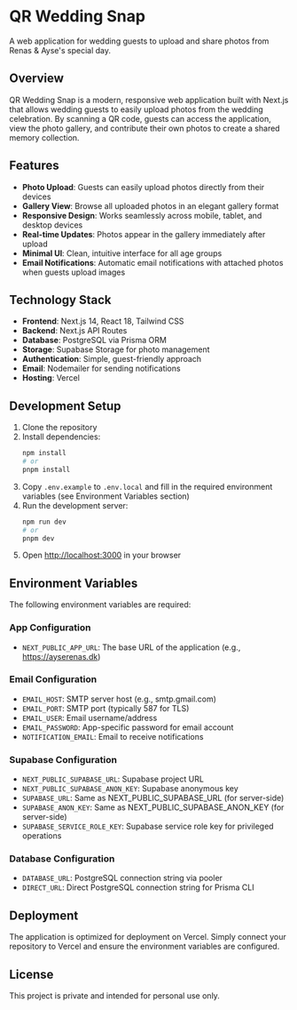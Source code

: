 # QR Wedding Snap

A web application for wedding guests to upload and share photos from Renas & Ayse's special day.

## Overview

QR Wedding Snap is a modern, responsive web application built with Next.js that allows wedding guests to easily upload photos from the wedding celebration. By scanning a QR code, guests can access the application, view the photo gallery, and contribute their own photos to create a shared memory collection.

## Features

- **Photo Upload**: Guests can easily upload photos directly from their devices
- **Gallery View**: Browse all uploaded photos in an elegant gallery format
- **Responsive Design**: Works seamlessly across mobile, tablet, and desktop devices
- **Real-time Updates**: Photos appear in the gallery immediately after upload
- **Minimal UI**: Clean, intuitive interface for all age groups
- **Email Notifications**: Automatic email notifications with attached photos when guests upload images

## Technology Stack

- **Frontend**: Next.js 14, React 18, Tailwind CSS
- **Backend**: Next.js API Routes
- **Database**: PostgreSQL via Prisma ORM
- **Storage**: Supabase Storage for photo management
- **Authentication**: Simple, guest-friendly approach
- **Email**: Nodemailer for sending notifications
- **Hosting**: Vercel

## Development Setup

1. Clone the repository
2. Install dependencies:
   ```bash
   npm install
   # or
   pnpm install
   ```
3. Copy `.env.example` to `.env.local` and fill in the required environment variables (see Environment Variables section)
4. Run the development server:
   ```bash
   npm run dev
   # or
   pnpm dev
   ```
5. Open [http://localhost:3000](http://localhost:3000) in your browser

## Environment Variables

The following environment variables are required:

### App Configuration

- `NEXT_PUBLIC_APP_URL`: The base URL of the application (e.g., https://ayserenas.dk)

### Email Configuration

- `EMAIL_HOST`: SMTP server host (e.g., smtp.gmail.com)
- `EMAIL_PORT`: SMTP port (typically 587 for TLS)
- `EMAIL_USER`: Email username/address
- `EMAIL_PASSWORD`: App-specific password for email account
- `NOTIFICATION_EMAIL`: Email to receive notifications

### Supabase Configuration

- `NEXT_PUBLIC_SUPABASE_URL`: Supabase project URL
- `NEXT_PUBLIC_SUPABASE_ANON_KEY`: Supabase anonymous key
- `SUPABASE_URL`: Same as NEXT_PUBLIC_SUPABASE_URL (for server-side)
- `SUPABASE_ANON_KEY`: Same as NEXT_PUBLIC_SUPABASE_ANON_KEY (for server-side)
- `SUPABASE_SERVICE_ROLE_KEY`: Supabase service role key for privileged operations

### Database Configuration

- `DATABASE_URL`: PostgreSQL connection string via pooler
- `DIRECT_URL`: Direct PostgreSQL connection string for Prisma CLI

## Deployment

The application is optimized for deployment on Vercel. Simply connect your repository to Vercel and ensure the environment variables are configured.

## License

This project is private and intended for personal use only.
